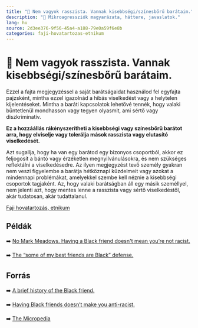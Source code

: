 ```yaml
---
title: "🚫 Nem vagyok rasszista. Vannak kisebbségi/színesbőrű barátaim."
description: "🚫 Mikroagressziók magyarázata, háttere, javaslatok."
lang: hu
source: 2d3ee376-9f56-45a4-a188-79e0a59f6e8b
categories: faji-hovatartozas-etnikum
---
```


<div class="wiki-content agression-title">

# 🚫 Nem vagyok rasszista. Vannak kisebbségi/színesbőrű barátaim.

Ezzel a fajta megjegyzéssel a saját barátságaidat használod fel egyfajta pajzsként, mintha ezzel igazolnád a hibás viselkedést vagy a helytelen kijelentéseket. Mintha a baráti kapcsolatok lehetővé tennék, hogy valaki büntetlenül mondhasson vagy tegyen olyasmit, ami sértő vagy diszkriminatív. 

**Ez a hozzáállás rákényszerítheti a kisebbségi vagy színesbőrű barátot arra, hogy elviselje vagy tolerálja mások rasszista vagy elutasító viselkedését.**
 
Azt sugallja, hogy ha van egy barátod egy bizonyos csoportból, akkor ez feljogosít a bántó vagy érzéketlen megnyilvánulásokra, és nem szükséges reflektálni a viselkedésedre. Az ilyen megjegyzést tevő személy gyakran nem veszi figyelembe a barátja hétköznapi küzdelmeit vagy azokat a mindennapi problémákat, amelyekkel szembe kell néznie a kisebbségi csoportok tagjaként. Az, hogy valaki barátságban áll egy másik személlyel, nem jelenti azt, hogy mentes lenne a rasszista vagy sértő viselkedéstől, akár tudatosan, akár tudattalanul.

<div class="categories">

[Faji hovatartozás, etnikum](/#/entry?id=faji-hovatartozas-etnikum)

</div>

## Példák

➡️ [No Mark Meadows. Having a Black friend doesn't mean you’re not racist.](https://www.washingtonpost.com/politics/2019/02/28/no-mark-meadows-having-black-friend-doesnt-mean-youre-not-racist/)

➡️ [The “some of my best friends are Black” defense.](https://www.nytimes.com/2019/02/16/sunday-review/ralph-northam-blackface-friends.html )

## Forrás

➡️ [A brief history of the Black friend.](https://www.popsugar.com/smart-living/having-black-friends-doesnt-make-you-anti-racist-essay-47533208 )

➡️ [Having Black friends doesn’t make you anti-racist.](https://www.aaihs.org/a-brief-history-of-the-black-friend/)

➡️ [The Micropedia](https://www.themicropedia.org/)


</div>
